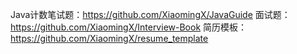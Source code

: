 Java计数笔试题：https://github.com/XiaomingX/JavaGuide
面试题：https://github.com/XiaomingX/Interview-Book
简历模板：https://github.com/XiaomingX/resume_template